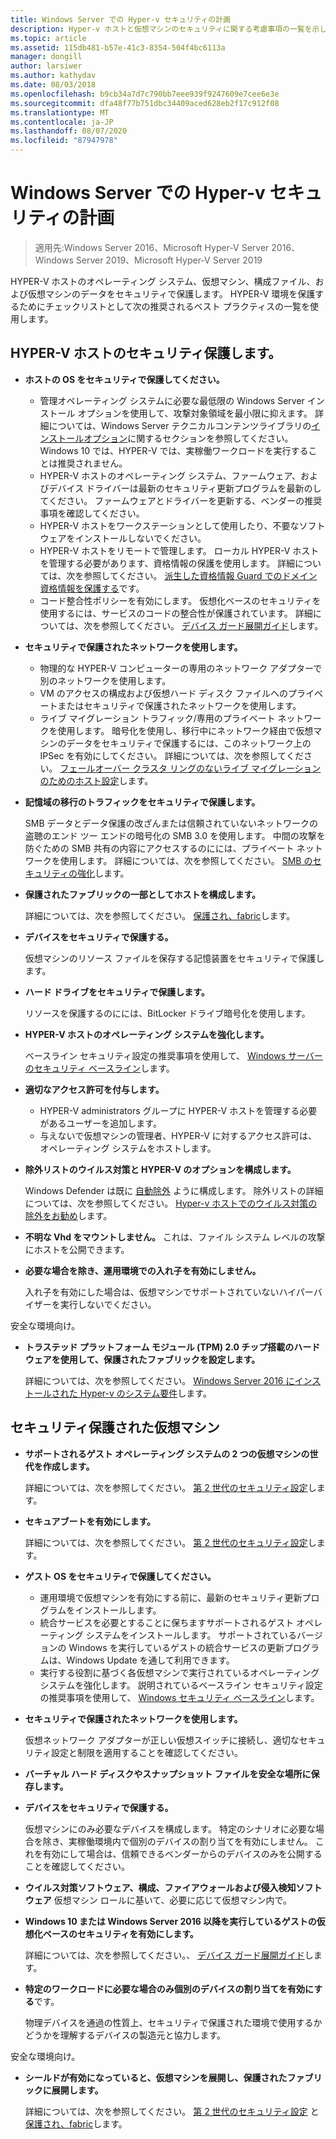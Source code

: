 ```yaml
---
title: Windows Server での Hyper-v セキュリティの計画
description: Hyper-v ホストと仮想マシンのセキュリティに関する考慮事項の一覧を示します。
ms.topic: article
ms.assetid: 115db481-b57e-41c3-8354-504f4bc6113a
manager: dongill
author: larsiwer
ms.author: kathydav
ms.date: 08/03/2018
ms.openlocfilehash: b9cb34a7d7c790bb7eee939f9247609e7cee6e3e
ms.sourcegitcommit: dfa48f77b751dbc34409aced628eb2f17c912f08
ms.translationtype: MT
ms.contentlocale: ja-JP
ms.lasthandoff: 08/07/2020
ms.locfileid: "87947978"
---
```

# <a name="plan-for-hyper-v-security-in-windows-server"></a>Windows Server での Hyper-v セキュリティの計画

>適用先:Windows Server 2016、Microsoft Hyper-V Server 2016、Windows Server 2019、Microsoft Hyper-V Server 2019

HYPER-V ホストのオペレーティング システム、仮想マシン、構成ファイル、および仮想マシンのデータをセキュリティで保護します。 HYPER-V 環境を保護するためにチェックリストとして次の推奨されるベスト プラクティスの一覧を使用します。

## <a name="secure-the-hyper-v-host"></a>HYPER-V ホストのセキュリティ保護します。
- **ホストの OS をセキュリティで保護してください。**
    - 管理オペレーティング システムに必要な最低限の Windows Server インストール オプションを使用して、攻撃対象領域を最小限に抑えます。 詳細については、Windows Server テクニカルコンテンツライブラリの[インストールオプション](/windows-server/windows-server#installation-options)に関するセクションを参照してください。 Windows 10 では、HYPER-V では、実稼働ワークロードを実行することは推奨されません。
    - HYPER-V ホストのオペレーティング システム、ファームウェア、およびデバイス ドライバーは最新のセキュリティ更新プログラムを最新のしてください。 ファームウェアとドライバーを更新する、ベンダーの推奨事項を確認してください。
    - HYPER-V ホストをワークステーションとして使用したり、不要なソフトウェアをインストールしないでください。
    - HYPER-V ホストをリモートで管理します。 ローカル HYPER-V ホストを管理する必要があります、資格情報の保護を使用します。 詳細については、次を参照してください。 [派生した資格情報 Guard でのドメイン資格情報を保護する](https://docs.microsoft.com/windows/access-protection/credential-guard/credential-guard)です。
    - コード整合性ポリシーを有効にします。 仮想化ベースのセキュリティを使用するには、サービスのコードの整合性が保護されています。 詳細については、次を参照してください。 [デバイス ガード展開ガイド](https://docs.microsoft.com/windows/device-security/device-guard/device-guard-deployment-guide)します。
- **セキュリティで保護されたネットワークを使用します。**
    - 物理的な HYPER-V コンピューターの専用のネットワーク アダプターで別のネットワークを使用します。
    - VM のアクセスの構成および仮想ハード ディスク ファイルへのプライベートまたはセキュリティで保護されたネットワークを使用します。
    - ライブ マイグレーション トラフィック/専用のプライベート ネットワークを使用します。 暗号化を使用し、移行中にネットワーク経由で仮想マシンのデータをセキュリティで保護するには、このネットワーク上の IPSec を有効にしてください。 詳細については、次を参照してください。 [フェールオーバー クラスタ リングのないライブ マイグレーションのためのホスト設定](../deploy/set-up-hosts-for-live-migration-without-failover-clustering.md)します。
- **記憶域の移行のトラフィックをセキュリティで保護します。**

    SMB データとデータ保護の改ざんまたは信頼されていないネットワークの盗聴のエンド ツー エンドの暗号化の SMB 3.0 を使用します。 中間の攻撃を防ぐための SMB 共有の内容にアクセスするのにには、プライベート ネットワークを使用します。 詳細については、次を参照してください。 [SMB のセキュリティの強化](https://technet.microsoft.com/library/dn551363.aspx)します。
- **保護されたファブリックの一部としてホストを構成します。**

    詳細については、次を参照してください。 [保護され、fabric](../../../security/guarded-fabric-shielded-vm/guarded-fabric-and-shielded-vms-top-node.md)します。
- **デバイスをセキュリティで保護する。**

    仮想マシンのリソース ファイルを保存する記憶装置をセキュリティで保護します。

- **ハード ドライブをセキュリティで保護します。**

    リソースを保護するのにには、BitLocker ドライブ暗号化を使用します。

- **HYPER-V ホストのオペレーティング システムを強化します。**

    ベースライン セキュリティ設定の推奨事項を使用して、 [Windows サーバーのセキュリティ ベースライン](https://docs.microsoft.com/windows/device-security/windows-security-baselines)します。

- **適切なアクセス許可を付与します。**
    - HYPER-V administrators グループに HYPER-V ホストを管理する必要があるユーザーを追加します。
    - 与えないで仮想マシンの管理者、HYPER-V に対するアクセス許可は、オペレーティング システムをホストします。

- **除外リストのウイルス対策と HYPER-V のオプションを構成します。**

    Windows Defender は既に [自動除外](https://docs.microsoft.com/windows/security/threat-protection/windows-defender-antivirus/configure-server-exclusions-windows-defender-antivirus) ように構成します。 除外リストの詳細については、次を参照してください。 [Hyper-v ホストでのウイルス対策の除外をお勧め](https://support.microsoft.com/kb/3105657)します。

- **不明な Vhd をマウントしません。** これは、ファイル システム レベルの攻撃にホストを公開できます。

- **必要な場合を除き、運用環境での入れ子を有効にしません。**

    入れ子を有効にした場合は、仮想マシンでサポートされていないハイパーバイザーを実行しないでください。

安全な環境向け。

- **トラステッド プラットフォーム モジュール (TPM) 2.0 チップ搭載のハードウェアを使用して、保護されたファブリックを設定します。**

    詳細については、次を参照してください。 [Windows Server 2016 にインストールされた Hyper-v のシステム要件](../system-requirements-for-hyper-v-on-windows.md)します。

## <a name="secure-virtual-machines"></a>セキュリティ保護された仮想マシン
- **サポートされるゲスト オペレーティング システムの 2 つの仮想マシンの世代を作成します。**

    詳細については、次を参照してください。 [第 2 世代のセキュリティ設定](../learn-more/Generation-2-virtual-machine-security-settings-for-Hyper-V.md)します。

- **セキュアブートを有効にします。**

    詳細については、次を参照してください。 [第 2 世代のセキュリティ設定](../learn-more/Generation-2-virtual-machine-security-settings-for-Hyper-V.md)します。

- **ゲスト OS をセキュリティで保護してください。**

    - 運用環境で仮想マシンを有効にする前に、最新のセキュリティ更新プログラムをインストールします。
    - 統合サービスを必要とすることに保ちますサポートされるゲスト オペレーティング システムをインストールします。 サポートされているバージョンの Windows を実行しているゲストの統合サービスの更新プログラムは、Windows Update を通して利用できます。
    - 実行する役割に基づく各仮想マシンで実行されているオペレーティング システムを強化します。 説明されているベースライン セキュリティ設定の推奨事項を使用して、 [Windows セキュリティ ベースライン](https://docs.microsoft.com/windows/device-security/windows-security-baselines)します。

- **セキュリティで保護されたネットワークを使用します。**

    仮想ネットワーク アダプターが正しい仮想スイッチに接続し、適切なセキュリティ設定と制限を適用することを確認してください。

- **バーチャル ハード ディスクやスナップショット ファイルを安全な場所に保存します。**

- **デバイスをセキュリティで保護する。**

    仮想マシンにのみ必要なデバイスを構成します。 特定のシナリオに必要な場合を除き、実稼働環境内で個別のデバイスの割り当てを有効にしません。 これを有効にして場合は、信頼できるベンダーからのデバイスのみを公開することを確認してください。

- **ウイルス対策ソフトウェア、構成、ファイアウォールおよび侵入検知ソフトウェア** 仮想マシン ロールに基いて、必要に応じて仮想マシン内で。

- **Windows 10 または Windows Server 2016 以降を実行しているゲストの仮想化ベースのセキュリティを有効にします。**

    詳細については、次を参照してください。、 [デバイス ガード展開ガイド](https://docs.microsoft.com/windows/device-security/device-guard/device-guard-deployment-guide)します。

- **特定のワークロードに必要な場合のみ個別のデバイスの割り当てを有効にする**です。

    物理デバイスを通過の性質上、セキュリティで保護された環境で使用するかどうかを理解するデバイスの製造元と協力します。

安全な環境向け。

- **シールドが有効になっていると、仮想マシンを展開し、保護されたファブリックに展開します。**

    詳細については、次を参照してください。 [第 2 世代のセキュリティ設定](../learn-more/Generation-2-virtual-machine-security-settings-for-Hyper-V.md) と [保護され、fabric](../../../security/guarded-fabric-shielded-vm/guarded-fabric-and-shielded-vms-top-node.md)します。

